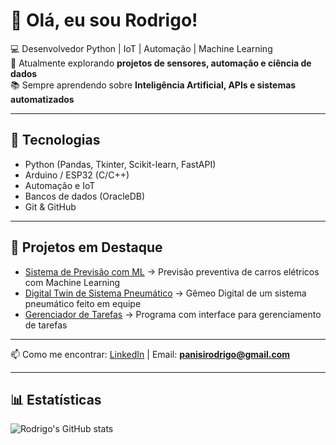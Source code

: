 # 👋 Olá, eu sou Rodrigo!

💻 Desenvolvedor Python | IoT | Automação | Machine Learning  
🚀 Atualmente explorando **projetos de sensores, automação e ciência de dados**  
📚 Sempre aprendendo sobre **Inteligência Artificial, APIs e sistemas automatizados**

---

## 🔧 Tecnologias
- Python (Pandas, Tkinter, Scikit-learn, FastAPI)  
- Arduino / ESP32 (C/C++)  
- Automação e IoT  
- Bancos de dados (OracleDB)  
- Git & GitHub

---

## 📌 Projetos em Destaque
- [Sistema de Previsão com ML](https://github.com/RPPombo/Sistema-de-Previsao-com-Machine-Learning) → Previsão preventiva de carros elétricos com Machine Learning  
- [Digital Twin de Sistema Pneumático](https://github.com/RPPombo/Digital-Twin) → Gêmeo Digital de um sistema pneumático feito em equipe 
- [Gerenciador de Tarefas](https://github.com/RPPombo/Gerenciador-de-Tarefas) → Programa com interface para gerenciamento de tarefas  

---

📫 Como me encontrar: [LinkedIn](https://www.linkedin.com/in/rodrigo-panisi-pombo-ba0a742b4) | Email: **panisirodrigo@gmail.com**

---

## 📊 Estatísticas
![Rodrigo's GitHub stats](https://github-readme-stats.vercel.app/api?username=RPPombo&show_icons=true&theme=dracula)
